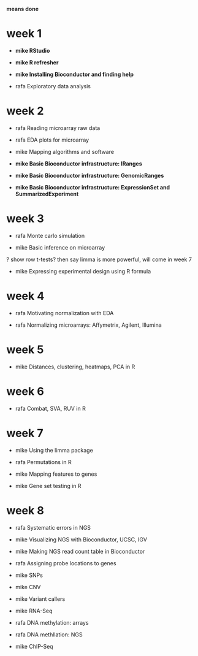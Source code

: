 **means done**

# week 1

- **mike RStudio**

- **mike R refresher**

- **mike Installing Bioconductor and finding help**

- rafa Exploratory data analysis

# week 2

- rafa Reading microarray raw data

- rafa EDA plots for microarray

- mike Mapping algorithms and software

- **mike Basic Bioconductor infrastructure: IRanges**

- **mike Basic Bioconductor infrastructure: GenomicRanges**

- **mike Basic Bioconductor infrastructure: ExpressionSet and SummarizedExperiment**

# week 3

- rafa Monte carlo simulation

- mike Basic inference on microarray 

? show row t-tests? then say limma is more powerful, will come in week 7

- mike Expressing experimental design using R formula

# week 4

- rafa Motivating normalization with EDA

- rafa Normalizing microarrays: Affymetrix, Agilent, Illumina

# week 5

- mike Distances, clustering, heatmaps, PCA in R

# week 6

- rafa Combat, SVA, RUV in R

# week 7

- mike Using the limma package

- rafa Permutations in R

- mike Mapping features to genes

- mike Gene set testing in R

# week 8

- rafa Systematic errors in NGS

- mike Visualizing NGS with Bioconductor, UCSC, IGV

- mike Making NGS read count table in Bioconductor

- rafa Assigning probe locations to genes

- mike SNPs

- mike CNV

- mike Variant callers

- mike RNA-Seq

- rafa DNA methylation: arrays

- rafa DNA methllation: NGS

- mike ChIP-Seq


